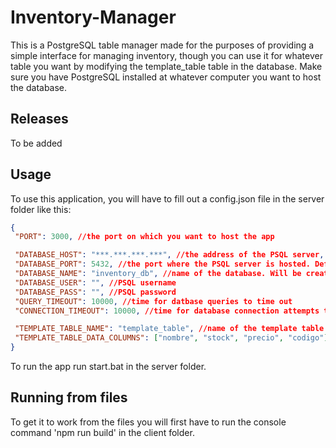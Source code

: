 # Inventory-Manager

This is a PostgreSQL table manager made for the purposes of providing a simple interface for managing inventory, though you can use it for whatever table you want by modifying the template_table table in the database.
Make sure you have PostgreSQL installed at whatever computer you want to host the database.

## Releases

To be added

## Usage

To use this application, you will have to fill out a config.json file in the server folder like this:

```json
{
 "PORT": 3000, //the port on which you want to host the app

 "DATABASE_HOST": "***.***.***.***", //the address of the PSQL server, can be global or local. To host the database on the same computer just write "localhost".
 "DATABASE_PORT": 5432, //the port where the PSQL server is hosted. Default is 5432
 "DATABASE_NAME": "inventory_db", //name of the database. Will be created if not found
 "DATABASE_USER": "", //PSQL username
 "DATABASE_PASS": "", //PSQL password 
 "QUERY_TIMEOUT": 10000, //time for datbase queries to time out
 "CONNECTION_TIMEOUT": 10000, //time for database connection attempts to time out

 "TEMPLATE_TABLE_NAME": "template_table", //name of the template table
 "TEMPLATE_TABLE_DATA_COLUMNS": ["nombre", "stock", "precio", "codigo"] //columns for the template table on creation. (DROP the template_table before changing this)
}
```

To run the app run start.bat in the server folder.

## Running from files

To get it to work from the files you will first have to run the console command 'npm run build' in the client folder.
